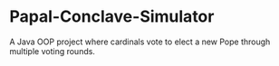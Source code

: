 # Papal-Conclave-Simulator
A Java OOP project where cardinals vote to elect a new Pope through multiple voting rounds.
